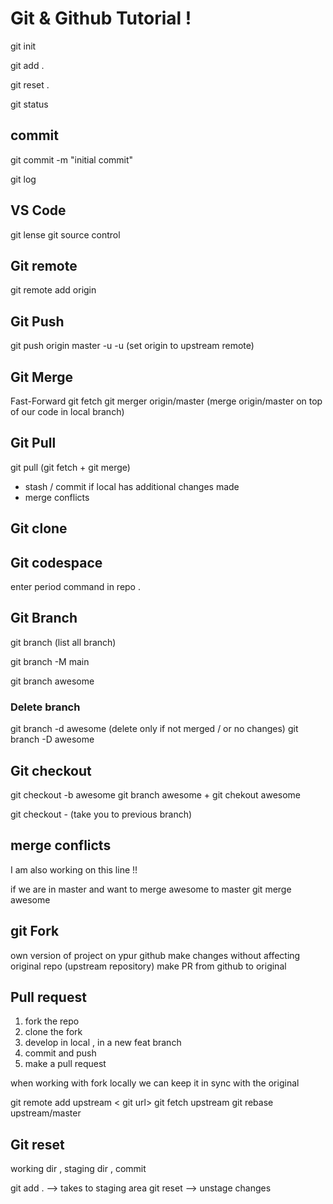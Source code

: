 # Git & Github Tutorial !

git init

git add .

git reset . 

git status


## commit

 git commit -m "initial commit"

 git log

## VS Code 
  git lense
  git source control

## Git remote

git remote add origin <git url>



## Git Push

git push origin master -u 
-u (set origin to upstream remote)


## Git Merge

Fast-Forward
git fetch
git merger origin/master   (merge origin/master on top of our code in local branch)

## Git Pull
git pull (git fetch + git merge)

 - stash / commit if local has additional changes made
 - merge conflicts 

## Git clone

## Git codespace

enter period command in repo
.

## Git Branch

git branch (list all branch)

git branch -M main

git branch awesome

### Delete branch
git branch -d awesome (delete only if not merged / or no changes)
git branch -D awesome

## Git checkout

git checkout -b awesome
git branch awesome + git chekout awesome 

git checkout - (take you to previous branch)


## merge conflicts

I am also working on this line !!

if we are in master and want to merge awesome to master
git merge awesome


## git Fork

own version of project on ypur github
make changes without affecting original repo (upstream repository)
make PR from github to original

## Pull request
1. fork the repo
2. clone the fork
3. develop in local , in a new feat branch
4. commit and push
5. make a pull request

when working with fork locally we can keep it in sync with the original

git remote add upstream < git url>
git fetch upstream
git rebase upstream/master 

## Git reset

working dir , staging dir , commit

 git add . --> takes to staging area
 git reset  --> unstage changes

 




